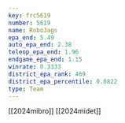 ```yaml
---
key: frc5619
number: 5619
name: RoboJags
epa_end: 5.49
auto_epa_end: 2.38
teleop_epa_end: 1.96
endgame_epa_end: 1.15
winrate: 0.3333
district_epa_rank: 469
district_epa_percentile: 0.0822
type: Team
---
```

[[2024mibro]]
[[2024midet]]

